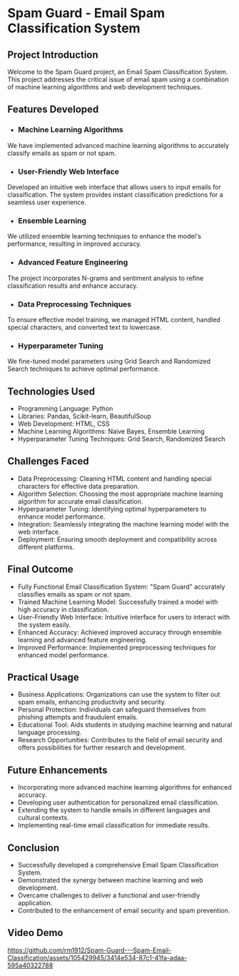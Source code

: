 # Spam Guard - Email Spam Classification System

## Project Introduction

Welcome to the Spam Guard project, an Email Spam Classification System. This project addresses the critical issue of email spam using a combination of machine learning algorithms and web development techniques.

## Features Developed

- ### Machine Learning Algorithms

We have implemented advanced machine learning algorithms to accurately classify emails as spam or not spam.

- ### User-Friendly Web Interface

Developed an intuitive web interface that allows users to input emails for classification. The system provides instant classification predictions for a seamless user experience.

- ### Ensemble Learning

We utilized ensemble learning techniques to enhance the model's performance, resulting in improved accuracy.

- ### Advanced Feature Engineering

The project incorporates N-grams and sentiment analysis to refine classification results and enhance accuracy.

- ### Data Preprocessing Techniques

To ensure effective model training, we managed HTML content, handled special characters, and converted text to lowercase.

- ### Hyperparameter Tuning

We fine-tuned model parameters using Grid Search and Randomized Search techniques to achieve optimal performance.

## Technologies Used

- Programming Language: Python
- Libraries: Pandas, Scikit-learn, BeautifulSoup
- Web Development: HTML, CSS
- Machine Learning Algorithms: Naive Bayes, Ensemble Learning
- Hyperparameter Tuning Techniques: Grid Search, Randomized Search

## Challenges Faced

- Data Preprocessing: Cleaning HTML content and handling special characters for effective data preparation.
- Algorithm Selection: Choosing the most appropriate machine learning algorithm for accurate email classification.
- Hyperparameter Tuning: Identifying optimal hyperparameters to enhance model performance.
- Integration: Seamlessly integrating the machine learning model with the web interface.
- Deployment: Ensuring smooth deployment and compatibility across different platforms.

## Final Outcome

- Fully Functional Email Classification System: "Spam Guard" accurately classifies emails as spam or not spam.
- Trained Machine Learning Model: Successfully trained a model with high accuracy in classification.
- User-Friendly Web Interface: Intuitive interface for users to interact with the system easily.
- Enhanced Accuracy: Achieved improved accuracy through ensemble learning and advanced feature engineering.
- Improved Performance: Implemented preprocessing techniques for enhanced model performance.

## Practical Usage

- Business Applications: Organizations can use the system to filter out spam emails, enhancing productivity and security.
- Personal Protection: Individuals can safeguard themselves from phishing attempts and fraudulent emails.
- Educational Tool: Aids students in studying machine learning and natural language processing.
- Research Opportunities: Contributes to the field of email security and offers possibilities for further research and development.

## Future Enhancements

- Incorporating more advanced machine learning algorithms for enhanced accuracy.
- Developing user authentication for personalized email classification.
- Extending the system to handle emails in different languages and cultural contexts.
- Implementing real-time email classification for immediate results.

## Conclusion

- Successfully developed a comprehensive Email Spam Classification System.
- Demonstrated the synergy between machine learning and web development.
- Overcame challenges to deliver a functional and user-friendly application.
- Contributed to the enhancement of email security and spam prevention.

##   Video Demo



https://github.com/rm1912/Spam-Guard---Spam-Email-Classification/assets/105429945/3414e534-87c1-41fa-adaa-595a40322788


